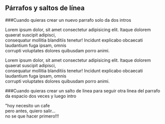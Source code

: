 ## Párrafos y saltos de línea

###Cuando quieras crear un nuevo parrafo solo da dos intros 

Lorem ipsum dolor, sit amet consectetur adipisicing elit. Itaque dolorem quaerat suscipit adipisci,  
consequatur mollitia blanditiis tenetur! Incidunt explicabo obcaecati laudantium fuga ipsam, omnis  
corrupti voluptates dolores quibusdam porro animi.

Lorem ipsum dolor, sit amet consectetur adipisicing elit. Itaque dolorem quaerat suscipit adipisci,  
consequatur mollitia blanditiis tenetur! Incidunt explicabo obcaecati laudantium fuga ipsam, omnis  
corrupti voluptates dolores quibusdam porro animi.

###Cuando quieras crear un salto de linea para seguir otra linea del parrafo da espacio dos veces y luego intro

"hoy necesito un cafe  
pero antes, quiero salir...  
no se que hacer primero!!!




